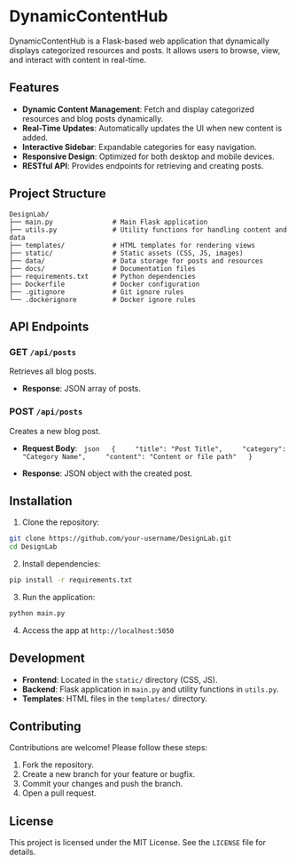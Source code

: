 # DynamicContentHub
DynamicContentHub is a Flask-based web application that dynamically displays categorized resources and posts. It allows users to browse, view, and interact with content in real-time.
## Features

- **Dynamic Content Management**: Fetch and display categorized resources and blog posts dynamically.
- **Real-Time Updates**: Automatically updates the UI when new content is added.
- **Interactive Sidebar**: Expandable categories for easy navigation.
- **Responsive Design**: Optimized for both desktop and mobile devices.
- **RESTful API**: Provides endpoints for retrieving and creating posts.

## Project Structure

```
DesignLab/
├── main.py               # Main Flask application
├── utils.py              # Utility functions for handling content and data
├── templates/            # HTML templates for rendering views
├── static/               # Static assets (CSS, JS, images)
├── data/                 # Data storage for posts and resources
├── docs/                 # Documentation files
├── requirements.txt      # Python dependencies
├── Dockerfile            # Docker configuration
├── .gitignore            # Git ignore rules
└── .dockerignore         # Docker ignore rules
```

## API Endpoints

### GET `/api/posts`
Retrieves all blog posts.
- **Response**: JSON array of posts.
### POST `/api/posts`
Creates a new blog post.
- **Request Body**:
  ```json
  {
    "title": "Post Title",
    "category": "Category Name",
    "content": "Content or file path"
  }
  ```

- **Response**: JSON object with the created post.

## Installation

1. Clone the repository:

```bash
git clone https://github.com/your-username/DesignLab.git
cd DesignLab
```


2. Install dependencies:
```bash
pip install -r requirements.txt
```

3. Run the application:
```bash
python main.py
```

4. Access the app at `http://localhost:5050`

## Development
- **Frontend**: Located in the `static/` directory (CSS, JS).
- **Backend**: Flask application in `main.py` and utility functions in `utils.py`.
- **Templates**: HTML files in the `templates/` directory.
## Contributing
Contributions are welcome! Please follow these steps:

1. Fork the repository.
2. Create a new branch for your feature or bugfix.
3. Commit your changes and push the branch.
4. Open a pull request.
## License

This project is licensed under the MIT License. See the `LICENSE` file for details.